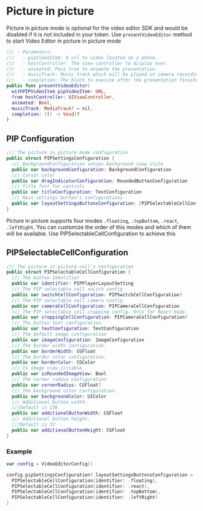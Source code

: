 # Picture in picture

Picture in picture mode is optional for the video editor SDK and would be disabled if it is not included in your token.
Use ```presentVideoEditor``` method to start Video Editor in picture in picture mode

```swift
/// - Parameters:
///   - pipVideoItem: A url to video located on a phone.
///   - hostController: The view controller to display over.
///   - animated: Pass true to animate the presentation.
///   - musicTrack: Music track which will be played on camera recording.
///   - completion: The block to execute after the presentation finishes.
public func presentVideoEditor(
  withPIPVideoItem pipVideoItem: URL,
  from hostController: UIViewController,
  animated: Bool,
  musicTrack: MediaTrack? = nil,
  completion: (() -> Void)?
)
```

## PIP Configuration

``` swift
/// The picture in picture mode configuration
public struct PIPSettingsConfiguration {
  /// BackgroundConfiguration setups background view style
  public var backgroundConfiguration: BackgroundConfiguration
  /// Cursor color
  public var dragIndicatorConfiguration: RoundedButtonConfiguration
  /// Title font for controls
  public var titleConfiguration: TextConfiguration
  /// Main settings button's configurations
  public var layoutSettingsButtonsConfiguration: [PIPSelectableCellConfiguration]
}
``` 

Picture in picture supports four modes ```.floating```, ```.topBottom```, ```.react```, ```.leftRight```. You can customize the order of this modes and which of them will be available.
Use PIPSelectableCellConfiguration to achieve this

## PIPSelectableCellConfiguration

``` swift
/// The picture in picture cell's configuration
public struct PIPSelectableCellConfiguration {
  /// The button Identifier
  public var identifier: PIPPlayerLayoutSetting
  /// The PIP selectable cell switch config
  public var switchCellConfiguration: PIPSwitchCellConfiguration?
  /// The PIP selectable cell camera config
  public var cameraCellConfiguration: PIPCameraCellConfiguration
  /// The PIP selectable cell cropping config. Only for React mode.
  public var croppingCellConfiguration: PIPCameraCellConfiguration?
  /// The button text configuration.
  public var textConfiguration: TextConfiguration
  /// The default image configuration
  public var imageConfiguration: ImageConfiguration
  /// The border width configuration.
  public var borderWidth: CGFloat
  /// The border color configuration.
  public var borderColor: CGColor
  /// Is image view circable
  public var isRoundedImageView: Bool
  /// The corner radius configuration
  public var cornerRadius: CGFloat?
  /// The background color configuration.
  public var backgroundColor: UIColor
  /// Additional button width.
  ///Default is 130
  public var additionalButtonWidth: CGFloat
  /// Additional button height.
  ///Default is 32
  public var additionalButtonHeight: CGFloat
}
``` 

### Example

``` swift
var config = VideoEditorConfig()

config.pipSettingsConfiguration?.layoutSettingsButtonsConfiguration = [
  PIPSelectableCellConfiguration(identifier: .floating),
  PIPSelectableCellConfiguration(identifier: .react),
  PIPSelectableCellConfiguration(identifier: .topBottom),
  PIPSelectableCellConfiguration(identifier: .leftRight)
]
``` 


